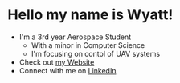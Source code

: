 # Hello my name is Wyatt!

* I'm a 3rd year Aerospace Student
    * With a minor in Computer Science
    * I'm focusing on contol of UAV systems
* Check out [my Website](https://wyattkac.me/)
* Connect with me on [LinkedIn](https://linkedin.com/in/wyattkac)
